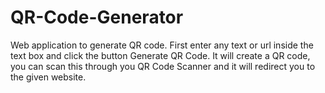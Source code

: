 # QR-Code-Generator
Web application to generate QR code.
First enter any text or url inside the text box and click the button Generate QR Code.
It will create a QR code,
you can scan this through you QR Code Scanner and it will redirect you to the given website.
